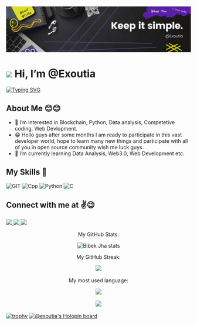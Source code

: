 ![banner](images/banner_2.0.png)
# <img width="30" src="https://camo.githubusercontent.com/e8e7b06ecf583bc040eb60e44eb5b8e0ecc5421320a92929ce21522dbc34c891/68747470733a2f2f6d656469612e67697068792e636f6d2f6d656469612f6876524a434c467a6361737252346961377a2f67697068792e676966"> Hi, I’m @Exoutia

[![Typing SVG](https://readme-typing-svg.herokuapp.com?center=true&color=4FF7CF&lines=Welcome+to+my+profile+%F0%9F%A4%97%F0%9F%A4%97;I+Love+new+technologies+%E2%9D%A4%EF%B8%8F%F0%9F%98%8D;Like+Blockchain%2C+ML%2C+AI%F0%9F%98%81%F0%9F%98%81+)](https://git.io/typing-svg)

## **About Me 😊😊**

- 👀 I’m interested in Blockchain, Python, Data analysis, Competetive coding, Web Devlopment.
- 😁 Hello guys after some months I am ready to participate in this vast developer world, hope to learn many new things and participate with all of you in open source community wish me luck guys.
- 🌱 I’m currently learning Data Analysis, Web3.0, Web Development etc.

## **My Skills 🚀**
![GIT](https://img.shields.io/badge/git-%3776AB.svg?style=for-the-badge&logo=git&logoColor=white&color=F05032)
![Cpp](https://img.shields.io/badge/C%2B%2B-00599C?style=for-the-badge&logo=c%2B%2B&logoColor=white)
![Python](https://img.shields.io/badge/python-%3776AB.svg?style=for-the-badge&logo=python&logoColor=white&color=3776AB)
![C](https://img.shields.io/badge/c-%3776AB.svg?style=for-the-badge&logo=c&logoColor=white&color=A8B9CC)

## **Connect with me at ✌😉**

<div id= "Connect">
 <p>
 <a href="https://twitter.com/BibekJha566" target="blank">
  <img src="https://img.shields.io/badge/Twitter-1DA1F2?style=for-the-badge&logo=twitter&logoColor=white">
 </a>  
 <a href="https://www.codewars.com/users/Exoutia" target="blank">
  <img src="https://img.shields.io/badge/Codewars-B1361E?style=for-the-badge&logo=Codewars&logoColor=white">
 </a>
 <a href="https://www.linkedin.com/in/bibek-jha-aa288a202/" target="blank">
  <img src="https://img.shields.io/badge/LinkedIn-0077B5?style=for-the-badge&logo=linkedin&logoColor=white">
 </a>
</p>
</div>


<div>
  <p align="center" 'text-style=Bold;'>My GitHub Stats:</p>

  <p align="center"><img src="https://github-readme-stats.vercel.app/api?username=Exoutia&show_icons=true&theme=tokyonight&count_private=true" alt="Bibek Jha stats"/>

  <p align="center">My GitHub Streak:</p>

  <p align="center"><img src="https://github-readme-streak-stats.herokuapp.com?user=Exoutia&theme=github-dark-blue&date_format=j%20M%5B%20Y%5D"/>

  <p align="center" >My most used language:</p>
    
  <p align="center"><img height="150px" src="https://github-readme-stats.vercel.app/api/top-langs/?username=Exoutia&hide=html&hide_title=true&hide_border=true&layout=compact&langs_count=6&text_color=000&icon_color=fff&bg_color=0,52fa5a,4dfcff,c64dff&theme=graywhite">

  <p align="center"><img src="https://activity-graph.herokuapp.com/graph?username=Exoutia&theme=github"></p>

</div>

[![trophy](https://github-profile-trophy.vercel.app/?username=Exoutia&theme=onestar)](https://github.com/ryo-ma/github-profile-trophy)
[![@exoutia's Holopin board](https://holopin.io/api/user/board?user=exoutia)](https://holopin.io/@exoutia) 


